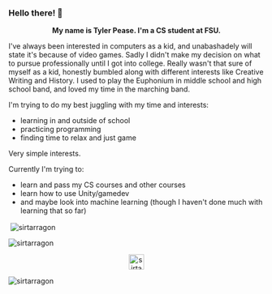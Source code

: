 ### Hello there! 👋

<!--
**SirTarragon/SirTarragon** is a ✨ _special_ ✨ repository because its `README.md` (this file) appears on your GitHub profile.

Here are some ideas to get you started:

- 🔭 I’m currently working on ...
- 🌱 I’m currently learning ...
- 👯 I’m looking to collaborate on ...
- 🤔 I’m looking for help with ...
- 💬 Ask me about ...
- 📫 How to reach me: ...
- 😄 Pronouns: ...
- ⚡ Fun fact: ...
-->
<p align="center"><b>
  My name is Tyler Pease. I'm a CS student at FSU.</b></p>

<p align="left">
I've always been interested in computers as a kid, and unabashadely will state it's because of video games. Sadly I didn't make my decision on what to pursue professionally until I got into college. Really wasn't that sure of myself as a kid, honestly bumbled along with different interests like Creative Writing and History. I used to play the Euphonium in middle school and high school band, and loved my time in the marching band.

I'm trying to do my best juggling with my time and interests:

  - learning in and outside of school
  - practicing programming
  - finding time to relax and just game

Very simple interests.

Currently I'm trying to:

  - learn and pass my CS courses and other courses
  - learn how to use Unity/gamedev
  - and maybe look into machine learning (though I haven't done much with learning that so far)
</p>

<p>&nbsp;<img align="center" src="https://github-readme-stats.vercel.app/api?username=sirtarragon&show_icons=true" alt="sirtarragon" /></p>

<p>&nbsp;<img align="left" src="https://github-readme-stats.vercel.app/api/top-langs/?username=sirtarragon&layout=compact&hide=html" alt="sirtarragon" /></p>

<p align="center">
<a href="https://instagram.com/sirtarragon" target="blank"><img align="center" src="https://cdn.jsdelivr.net/npm/simple-icons@3.0.1/icons/instagram.svg" alt="sirtarragon" height="30" width="30" /></a>
</p>

<p align="left"> <img src="https://komarev.com/ghpvc/?username=sirtarragon" alt="sirtarragon" /> </p>

